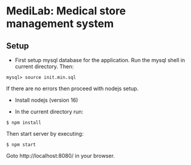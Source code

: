 # MediLab: Medical store management system

## Setup

- First setup mysql database for the application. Run the mysql shell in current directory. Then:

```
mysql> source init.min.sql
```

If there are no errors then proceed with nodejs setup.

- Install nodejs (version 16)

- In the current directory run:

```
$ npm install
```

Then start server by executing:

```
$ npm start
```

Goto http://localhost:8080/ in your browser.
